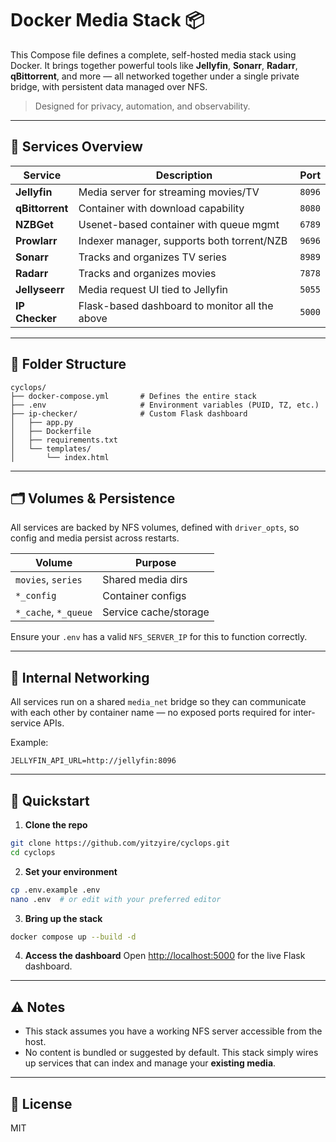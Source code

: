 # Docker Media Stack 📦

This Compose file defines a complete, self-hosted media stack using Docker. It brings together powerful tools like **Jellyfin**, **Sonarr**, **Radarr**, **qBittorrent**, and more — all networked together under a single private bridge, with persistent data managed over NFS.

> Designed for privacy, automation, and observability.

---

## 🔧 Services Overview

| Service       | Description                                 | Port  |
|---------------|---------------------------------------------|-------|
| **Jellyfin**   | Media server for streaming movies/TV       | `8096` |
| **qBittorrent**| Container with download capability         | `8080` |
| **NZBGet**     | Usenet-based container with queue mgmt     | `6789` |
| **Prowlarr**   | Indexer manager, supports both torrent/NZB | `9696` |
| **Sonarr**     | Tracks and organizes TV series             | `8989` |
| **Radarr**     | Tracks and organizes movies                | `7878` |
| **Jellyseerr** | Media request UI tied to Jellyfin         | `5055` |
| **IP Checker** | Flask-based dashboard to monitor all the above | `5000` |

---

## 📁 Folder Structure

```
cyclops/
├── docker-compose.yml       # Defines the entire stack
├── .env                     # Environment variables (PUID, TZ, etc.)
├── ip-checker/              # Custom Flask dashboard
│   ├── app.py
│   ├── Dockerfile
│   ├── requirements.txt
│   └── templates/
│       └── index.html
```

---

## 🗂️ Volumes & Persistence
All services are backed by NFS volumes, defined with `driver_opts`, so config and media persist across restarts.

| Volume             | Purpose           |
|--------------------|-------------------|
| `movies`, `series` | Shared media dirs |
| `*_config`         | Container configs |
| `*_cache`, `*_queue` | Service cache/storage |

Ensure your `.env` has a valid `NFS_SERVER_IP` for this to function correctly.

---

## 🧠 Internal Networking
All services run on a shared `media_net` bridge so they can communicate with each other by container name — no exposed ports required for inter-service APIs.

Example:
```env
JELLYFIN_API_URL=http://jellyfin:8096
```

---

## 🚀 Quickstart

1. **Clone the repo**
```bash
git clone https://github.com/yitzyire/cyclops.git
cd cyclops
```

2. **Set your environment**
```bash
cp .env.example .env
nano .env  # or edit with your preferred editor
```

3. **Bring up the stack**
```bash
docker compose up --build -d
```

4. **Access the dashboard**
Open [http://localhost:5000](http://localhost:5000) for the live Flask dashboard.

---

## ⚠️ Notes
- This stack assumes you have a working NFS server accessible from the host.
- No content is bundled or suggested by default. This stack simply wires up services that can index and manage your **existing media**.

---

## 📜 License
MIT
